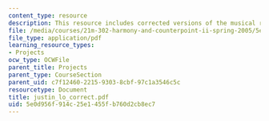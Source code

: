 ```yaml
---
content_type: resource
description: This resource includes corrected versions of the musical rhythms.
file: /media/courses/21m-302-harmony-and-counterpoint-ii-spring-2005/5e0d956f914c25e1455fb760d2cb8ec7_justin_lo_correct.pdf
file_type: application/pdf
learning_resource_types:
- Projects
ocw_type: OCWFile
parent_title: Projects
parent_type: CourseSection
parent_uid: c7f12460-2215-9303-8cbf-97c1a3546c5c
resourcetype: Document
title: justin_lo_correct.pdf
uid: 5e0d956f-914c-25e1-455f-b760d2cb8ec7
---
```

